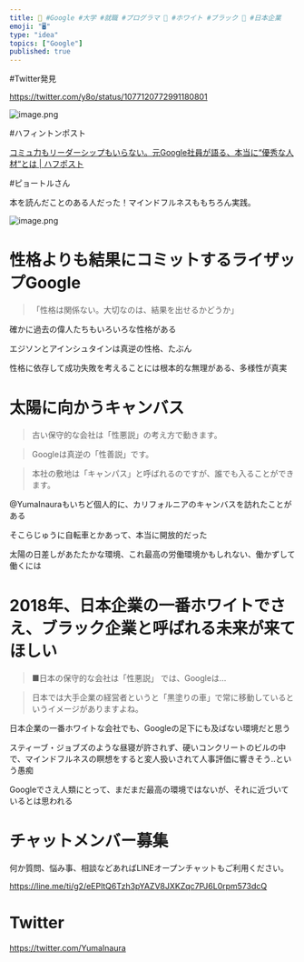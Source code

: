 ```yaml
---
title: 🎒 #Google #大学 #就職 #プログラマ 🐼 #ホワイト #ブラック 🏢 #日本企業
emoji: "🖥"
type: "idea"
topics: ["Google"]
published: true
---
```


#Twitter発見

https://twitter.com/y8o/status/1077120772991180801


![image.png](https://qiita-image-store.s3.amazonaws.com/0/89618/45cc817e-e020-39fa-5911-fab7795cd387.png)

#ハフィントンポスト

[コミュ力もリーダーシップもいらない。元Google社員が語る、本当に“優秀な人材“とは | ハフポスト](https://www.huffingtonpost.jp/2018/01/16/piotr_a_23334437/)

#ピョートルさん

本を読んだことのある人だった！マインドフルネスももちろん実践。

![image.png](https://qiita-image-store.s3.amazonaws.com/0/89618/24cab66f-572a-ef76-0944-157802822167.png)

# 性格よりも結果にコミットするライザップGoogle

>「性格は関係ない。大切なのは、結果を出せるかどうか」

確かに過去の偉人たちもいろいろな性格がある

エジソンとアインシュタインは真逆の性格、たぶん

性格に依存して成功失敗を考えることには根本的な無理がある、多様性が真実


# 太陽に向かうキャンバス

>古い保守的な会社は「性悪説」の考え方で動きます。

>Googleは真逆の「性善説」です。

>本社の敷地は「キャンパス」と呼ばれるのですが、誰でも入ることができます。

@YumaInauraもいちど個人的に、カリフォルニアのキャンバスを訪れたことがある

そこらじゅうに自転車とかあって、本当に開放的だった

太陽の日差しがあたたかな環境、これ最高の労働環境かもしれない、働かずして働くには

# 2018年、日本企業の一番ホワイトでさえ、ブラック企業と呼ばれる未来が来てほしい


>■日本の保守的な会社は「性悪説」 では、Googleは...

>日本では大手企業の経営者というと「黒塗りの車」で常に移動しているというイメージがありますよね。


日本企業の一番ホワイトな会社でも、Googleの足下にも及ばない環境だと思う

スティーブ・ジョブズのような昼寝が許されず、硬いコンクリートのビルの中で、マインドフルネスの瞑想をすると変人扱いされて人事評価に響きそう‥という愚痴

Googleでさえ人類にとって、まだまだ最高の環境ではないが、それに近づいているとは思われる










<!-- Update From Qiita API -->

# チャットメンバー募集


何か質問、悩み事、相談などあればLINEオープンチャットもご利用ください。

https://line.me/ti/g2/eEPltQ6Tzh3pYAZV8JXKZqc7PJ6L0rpm573dcQ





# Twitter


https://twitter.com/YumaInaura


<!-- Update From Qiita API -->


